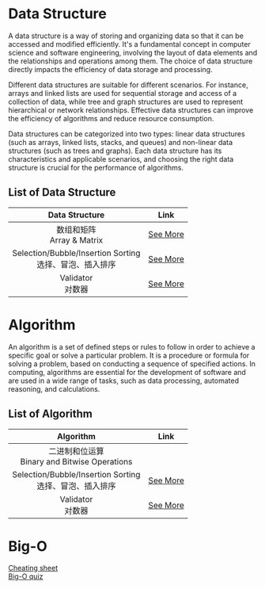 # Data Structure
A data structure is a way of storing and organizing data so that it can be accessed and modified efficiently. It's a fundamental concept in computer science and software engineering, involving the layout of data elements and the relationships and operations among them. The choice of data structure directly impacts the efficiency of data storage and processing.  

Different data structures are suitable for different scenarios. For instance, arrays and linked lists are used for sequential storage and access of a collection of data, while tree and graph structures are used to represent hierarchical or network relationships. Effective data structures can improve the efficiency of algorithms and reduce resource consumption.  

Data structures can be categorized into two types: linear data structures (such as arrays, linked lists, stacks, and queues) and non-linear data structures (such as trees and graphs). Each data structure has its characteristics and applicable scenarios, and choosing the right data structure is crucial for the performance of algorithms.

## List of Data Structure
|Data Structure| Link |
|:----:|:-----:|
|数组和矩阵<br>Array & Matrix|[See More](./array-matrix.md)|
|Selection/Bubble/Insertion Sorting<br>选择、冒泡、插入排序|[See More](./sorting.md)|
|Validator<br>对数器|[See More](./validator.md)|

# Algorithm
An algorithm is a set of defined steps or rules to follow in order to achieve a specific goal or solve a particular problem. It is a procedure or formula for solving a problem, based on conducting a sequence of specified actions. In computing, algorithms are essential for the development of software and are used in a wide range of tasks, such as data processing, automated reasoning, and calculations.

## List of Algorithm
|Algorithm| Link |
|:----:|:-----:|
|二进制和位运算<br>Binary and Bitwise Operations||
|Selection/Bubble/Insertion Sorting<br>选择、冒泡、插入排序|[See More](./sorting.md)|
|Validator<br>对数器|[See More](./validator.md)|

# Big-O
[Cheating sheet](https://www.bigocheatsheet.com/)  
[Big-O quiz](https://bigoquiz.com/question?quiz-id=bigo&question-id=radix-sort-sort-time-average)